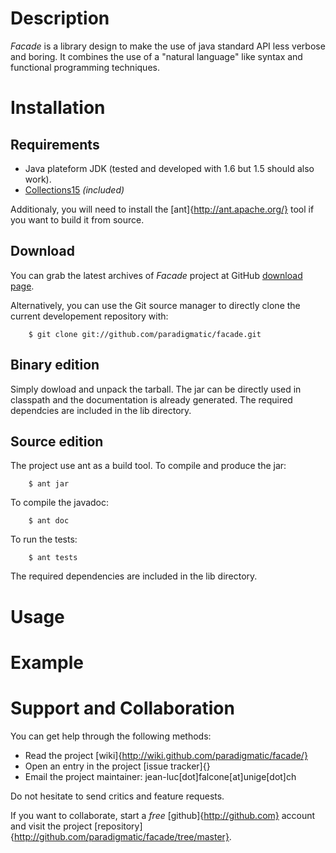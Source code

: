 Description
===========

_Facade_ is a library design to make the use of java standard API less verbose
and boring. It combines the use of a "natural language" like syntax and
functional programming techniques.

Installation
============

Requirements
------------

 * Java plateform JDK (tested and developed with 1.6 but 1.5 should also work).
 * [Collections15](http://collections15.sourceforge.net/index.html) _(included)_

Additionaly, you will need to install the [ant]{http://ant.apache.org/} tool if
you want to build it from source.


Download
--------

You can grab the latest archives of _Facade_ project at GitHub
[download page](http://github.com/paradigmatic/facade/downloads).

Alternatively, you can use the Git source manager to directly clone the current
developement repository with:

        $ git clone git://github.com/paradigmatic/facade.git

Binary edition
--------------

Simply dowload and unpack the tarball. The jar can be directly used in classpath
and the documentation is already generated. The required dependcies are included
in the lib directory.

Source edition
--------------

The project use ant as a build tool. To compile and produce the jar:

        $ ant jar

To compile the javadoc:

        $ ant doc

To run the tests:

        $ ant tests

The required dependencies are included in the lib directory.


Usage
=====

Example
=======

Support and Collaboration
=========================

You can get help through the following methods:

* Read the project [wiki]{http://wiki.github.com/paradigmatic/facade/}
* Open an entry in the project [issue tracker]{}
* Email the project maintainer: jean-luc[dot]falcone[at]unige[dot]ch

Do not hesitate to send critics and feature requests.

If you want to collaborate, start a _free_ [github]{http://github.com} account and visit the
project [repository]{http://github.com/paradigmatic/facade/tree/master}.